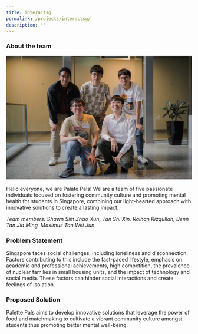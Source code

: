 ```yaml
---
title: interactsg
permalink: /projects/interactsg/
description: ""
---
```

### About the team
![](/images/palate%20pals.jpg)

Hello everyone, we are Palate Pals! We are a team of five passionate individuals focused on fostering community culture and promoting mental health for students in Singapore, combining our light-hearted approach with innovative solutions to create a lasting impact.

*Team members: Shawn Sim Zhao Xun, Tan Shi Xin, Raihan Rizqullah, Benn Tan Jia Ming, Maximus Tan Wei Jun*


### Problem Statement
Singapore faces social challenges, including loneliness and disconnection. Factors contributing to this include the fast-paced lifestyle, emphasis on academic and professional achievements, high competition, the prevalence of nuclear families in small housing units, and the impact of technology and social media. These factors can hinder social interactions and create feelings of isolation.

### Proposed Solution
Palette Pals aims to develop innovative solutions that leverage the power of food and matchmaking to cultivate a vibrant community culture amongst students thus promoting better mental well-being.